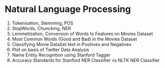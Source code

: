 # Natural Language Processing 

1. Tokenisation, Stemming, POS
2. StopWords, Chuncking, NER
3. Lemmetization, Conversion of Words to Features on Movies Dataset
4. Most Common Words (Good and Bad) in the Movies Dataset
5. Classifying Movie DataSet text in Positives and Negatives
6. Plot on basis of Twitter Data Analysis
7. Name Entity Recognition using Stanford Tagger 
8. Accuracy Standards for Stanford NER Classifier vs NLTK NER Classifier
